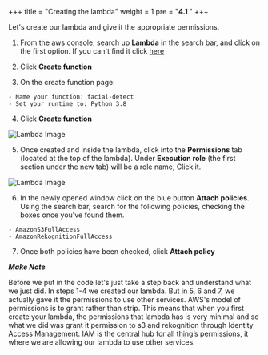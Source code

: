 +++
title = "Creating the lambda"
weight = 1
pre = "<b>4.1 </b>"
+++

Let's create our lambda and give it the appropriate permissions.

1. From the aws console, search up **Lambda** in the search bar, and click on the first option. If you can't find it click [here](https://ap-southeast-2.console.aws.amazon.com/lambda/home?region=ap-southeast-2#/functions)

2. Click **Create function**

3. On the create function page:

```
- Name your function: facial-detect
- Set your runtime to: Python 3.8
```

4. Click **Create function**

![Lambda Image](/img/lambda-Create.png)

5. Once created and inside the lambda, click into the **Permissions** tab (located at the top of the lambda). Under **Execution role** (the first section under the new tab) will be a role name, Click it.

![Lambda Image](/img/roleName.png)

6. In the newly opened window click on the blue button **Attach policies**. Using the search bar, search for the following policies, checking the boxes once you've found them.

```
- AmazonS3FullAccess
- AmazonRekognitionFullAccess
```

7. Once both policies have been checked, click **Attach policy**

***Make Note***

Before we put in the code let's just take a step back and understand what we just did. In steps 1-4 we created our lambda. But in 5, 6 and 7, we actually gave it the permissions to use other services. AWS's model of permissions is to grant rather than strip. This means that when you first create your lambda, the permissions that lambda has is very minimal and so what we did was grant it permission to s3 and rekognition through Identity Access Management. IAM is the central hub for all thing’s permissions, it where we are allowing our lambda to use other services.
